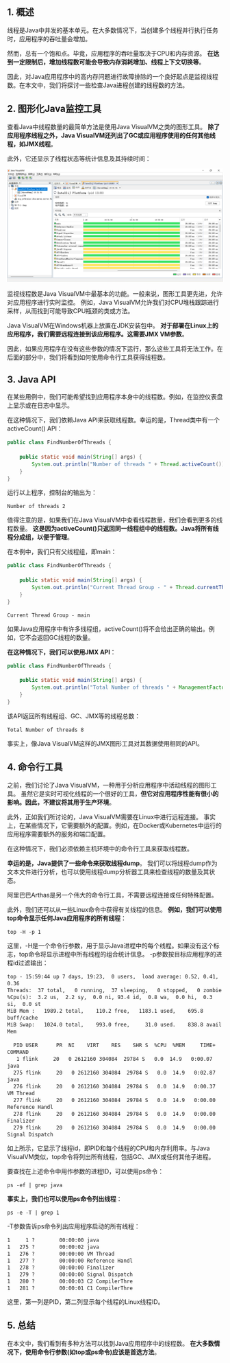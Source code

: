 ## 1. 概述

线程是Java中并发的基本单元。在大多数情况下，当创建多个线程并行执行任务时，应用程序的吞吐量会增加。

然而，总有一个饱和点。毕竟，应用程序的吞吐量取决于CPU和内存资源。
**在达到一定限制后，增加线程数可能会导致内存消耗增加、线程上下文切换等**。

因此，对Java应用程序中的高内存问题进行故障排除的一个良好起点是监视线程数。在本文中，我们将探讨一些检查Java进程创建的线程数的方法。

## 2. 图形化Java监控工具

查看Java中线程数量的最简单方法是使用Java VisualVM之类的图形工具。
**除了应用程序线程之外，Java VisualVM还列出了GC或应用程序使用的任何其他线程，如JMX线程**。

此外，它还显示了线程状态等统计信息及其持续时间：

<img src="../assets/img.png">

监视线程数是Java VisualVM中最基本的功能。一般来说，图形工具更先进，允许对应用程序进行实时监控。
例如，Java VisualVM允许我们对CPU堆栈跟踪进行采样，从而找到可能导致CPU瓶颈的类或方法。

Java VisualVM在Windows机器上放置在JDK安装包中。
**对于部署在Linux上的应用程序，我们需要远程连接到该应用程序。这需要JMX VM参数**。

因此，如果应用程序在没有这些参数的情况下运行，那么这些工具将无法工作。在后面的部分中，我们将看到如何使用命令行工具获得线程数。

## 3. Java API

在某些用例中，我们可能希望找到应用程序本身中的线程数。例如，在监控仪表盘上显示或在日志中显示。

在这种情况下，我们依赖Java API来获取线程数。幸运的是，Thread类中有一个activeCount() API：

```java
public class FindNumberOfThreads {

    public static void main(String[] args) {
        System.out.println("Number of threads " + Thread.activeCount());
    }
}
```

运行以上程序，控制台的输出为：

```
Number of threads 2
```

值得注意的是，如果我们在Java VisualVM中查看线程数量，我们会看到更多的线程数量。
**这是因为activeCount()只返回同一线程组中的线程数。Java将所有线程分成组，以便于管理**。

在本例中，我们只有父线程组，即main：

```java
public class FindNumberOfThreads {

    public static void main(String[] args) {
        System.out.println("Current Thread Group - " + Thread.currentThread().getThreadGroup().getName());
    }
}
```

```
Current Thread Group - main
```

如果Java应用程序中有许多线程组，activeCount()将不会给出正确的输出。例如，它不会返回GC线程的数量。

**在这种情况下，我们可以使用JMX API**：

```java
public class FindNumberOfThreads {

    public static void main(String[] args) {
        System.out.println("Total Number of threads " + ManagementFactory.getThreadMXBean().getThreadCount());
    }
}
```

该API返回所有线程组、GC、JMX等的线程总数：

```
Total Number of threads 8
```

事实上，像Java VisualVM这样的JMX图形工具对其数据使用相同的API。

## 4. 命令行工具

之前，我们讨论了Java VisualVM，一种用于分析应用程序中活动线程的图形工具。
虽然它是实时可视化线程的一个很好的工具，**但它对应用程序性能有很小的影响。因此，不建议将其用于生产环境**。

此外，正如我们所讨论的，Java VisualVM需要在Linux中进行远程连接。
事实上，在某些情况下，它需要额外的配置。例如，在Docker或Kubernetes中运行的应用程序需要额外的服务和端口配置。

在这种情况下，我们必须依赖主机环境中的命令行工具来获取线程数。

**幸运的是，Java提供了一些命令来获取线程dump**。
我们可以将线程dump作为文本文件进行分析，也可以使用线程dump分析器工具来检查线程的数量及其状态。

阿里巴巴Arthas是另一个伟大的命令行工具，不需要远程连接或任何特殊配置。

此外，我们还可以从一些Linux命令中获得有关线程的信息。
**例如，我们可以使用top命令显示任何Java应用程序的所有线程**：

```
top -H -p 1
```

这里，-H是一个命令行参数，用于显示Java进程中的每个线程。如果没有这个标志，top命令将显示进程中所有线程的组合统计信息。
-p参数按目标应用程序的进程id过滤输出：

```
top - 15:59:44 up 7 days, 19:23,  0 users,  load average: 0.52, 0.41, 0.36
Threads:  37 total,   0 running,  37 sleeping,   0 stopped,   0 zombie
%Cpu(s):  3.2 us,  2.2 sy,  0.0 ni, 93.4 id,  0.8 wa,  0.0 hi,  0.3 si,  0.0 st
MiB Mem :   1989.2 total,    110.2 free,   1183.1 used,    695.8 buff/cache
MiB Swap:   1024.0 total,    993.0 free,     31.0 used.    838.8 avail Mem

  PID USER      PR  NI    VIRT    RES    SHR S  %CPU  %MEM     TIME+ COMMAND
   1 flink     20   0 2612160 304084  29784 S   0.0  14.9   0:00.07 java
  275 flink     20   0 2612160 304084  29784 S   0.0  14.9   0:02.87 java
  276 flink     20   0 2612160 304084  29784 S   0.0  14.9   0:00.37 VM Thread
  277 flink     20   0 2612160 304084  29784 S   0.0  14.9   0:00.00 Reference Handl
  278 flink     20   0 2612160 304084  29784 S   0.0  14.9   0:00.00 Finalizer
  279 flink     20   0 2612160 304084  29784 S   0.0  14.9   0:00.00 Signal Dispatch
```

如上所示，它显示了线程id，即PID和每个线程的CPU和内存利用率。与Java VisualVM类似，top命令将列出所有线程，包括GC、JMX或任何其他子进程。

要查找在上述命令中用作参数的进程ID，可以使用ps命令：

```
ps -ef | grep java
```

**事实上，我们也可以使用ps命令列出线程**：

```
ps -e -T | grep 1
```

-T参数告诉ps命令列出应用程序启动的所有线程：

```
1     1 ?        00:00:00 java
1   275 ?        00:00:02 java
1   276 ?        00:00:00 VM Thread
1   277 ?        00:00:00 Reference Handl
1   278 ?        00:00:00 Finalizer
1   279 ?        00:00:00 Signal Dispatch
1   280 ?        00:00:03 C2 CompilerThre
1   281 ?        00:00:01 C1 CompilerThre
```

这里，第一列是PID，第二列显示每个线程的Linux线程ID。

## 5. 总结

在本文中，我们看到有多种方法可以找到Java应用程序中的线程数。
**在大多数情况下，使用命令行参数(如top或ps命令)应该是首选方法**。